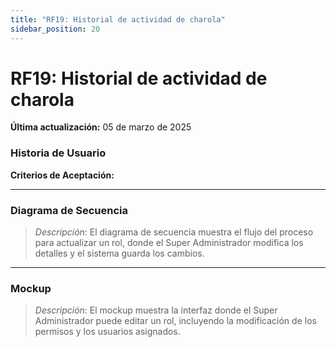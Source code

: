 ```yaml
---
title: "RF19: Historial de actividad de charola"  
sidebar_position: 20
---
```


# RF19: Historial de actividad de charola

**Última actualización:** 05 de marzo de 2025

### Historia de Usuario



  **Criterios de Aceptación:**
  

---

### Diagrama de Secuencia

> *Descripción*: El diagrama de secuencia muestra el flujo del proceso para actualizar un rol, donde el Super Administrador modifica los detalles y el sistema guarda los cambios.

---

### Mockup

> *Descripción*: El mockup muestra la interfaz donde el Super Administrador puede editar un rol, incluyendo la modificación de los permisos y los usuarios asignados.
